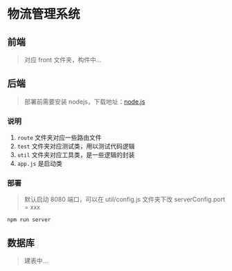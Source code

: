 # 物流管理系统

## 前端
> 对应 front 文件夹，构件中...

## 后端
> 部署前需要安装 nodejs，下载地址：[node.js](https://nodejs.org/dist/v18.16.0/node-v18.16.0-x64.msi)
### 说明
1. `route` 文件夹对应一些路由文件
2. `test` 文件夹对应测试类，用以测试代码逻辑
3. `util` 文件夹对应工具类，是一些逻辑的封装
4. `app.js` 是启动类
### 部署
> 默认启动 8080 端口，可以在 util/config.js 文件夹下改 serverConfig.port = xxx
```shell
npm run server
```

## 数据库
> 建表中...
